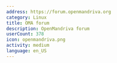 ```yaml
---
address: https://forum.openmandriva.org
category: Linux
title: OMA forum
description: OpenMandriva forum
userCount: 378
icon: openmandriva.png
activity: medium
language: en_US
---
```

